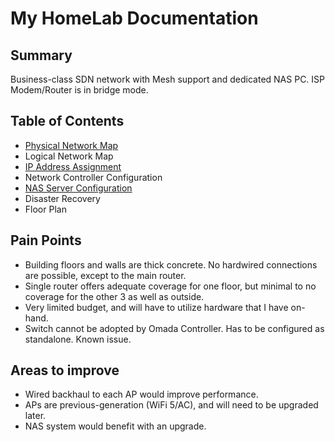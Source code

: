# My HomeLab Documentation

## Summary

Business-class SDN network with Mesh support and dedicated NAS PC. ISP Modem/Router is in bridge mode.

## Table of Contents

- [Physical Network Map](./maps/physical.map.pdf)
- Logical Network Map
- [IP Address Assignment](./ip.addresses.md)
- Network Controller Configuration
- [NAS Server Configuration](./config/nas.md)
- Disaster Recovery
- Floor Plan

## Pain Points

- Building floors and walls are thick concrete. No hardwired connections are possible, except to the main router.
- Single router offers adequate coverage for one floor, but minimal to no coverage for the other 3 as well as outside.
- Very limited budget, and will have to utilize hardware that I have on-hand.
- Switch cannot be adopted by Omada Controller. Has to be configured as standalone. Known issue.

## Areas to improve

- Wired backhaul to each AP would improve performance.
- APs are previous-generation (WiFi 5/AC), and will need to be upgraded later.
- NAS system would benefit with an upgrade.
